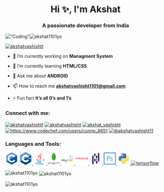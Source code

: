 <h1 align="center">Hi ✨, I'm Akshat</h1>
<h3 align="center">A passionate developer from India</h3>
<img allign =“right” alt = “Coding” widh =“400” src=“https://cdn.dribbble.com/users/1162077/screenshots/3848914/programmer.gif"

<p align="left"> <img src="https://komarev.com/ghpvc/?username=akshat1101yo&label=Profile%20views&color=0e75b6&style=flat" alt="akshat1101yo" /> </p>

<p align="left"> <a href="https://twitter.com/akshatvashishtt" target="blank"><img src="https://img.shields.io/twitter/follow/akshatvashishtt?logo=twitter&style=for-the-badge" alt="akshatvashishtt" /></a> </p>

- 🔭 I’m currently working on **Managment System**

- 🌱 I’m currently learning **HTML/CSS**

- 💬 Ask me about **ANDROID**

- 📫 How to reach me **akshatvashisht1101@gmail.com**

- ⚡ Fun fact **It’s all 0’s and 1’s**

<h3 align="left">Connect with me:</h3>
<p align="left">
<a href="https://twitter.com/akshatvashishtt" target="blank"><img align="center" src="https://raw.githubusercontent.com/rahuldkjain/github-profile-readme-generator/master/src/images/icons/Social/twitter.svg" alt="akshatvashishtt" height="30" width="40" /></a>
<a href="https://linkedin.com/in/akshatvashisht" target="blank"><img align="center" src="https://raw.githubusercontent.com/rahuldkjain/github-profile-readme-generator/master/src/images/icons/Social/linked-in-alt.svg" alt="akshatvashisht" height="30" width="40" /></a>
<a href="https://instagram.com/akshat_vashisht" target="blank"><img align="center" src="https://raw.githubusercontent.com/rahuldkjain/github-profile-readme-generator/master/src/images/icons/Social/instagram.svg" alt="akshat_vashisht" height="30" width="40" /></a>
<a href="https://www.codechef.com/users/https://www.codechef.com/users/cunnp_4651" target="blank"><img align="center" src="https://cdn.jsdelivr.net/npm/simple-icons@3.1.0/icons/codechef.svg" alt="https://www.codechef.com/users/cunnp_4651" height="30" width="40" /></a>
<a href="https://www.hackerrank.com/@akshatvashisht11" target="blank"><img align="center" src="https://raw.githubusercontent.com/rahuldkjain/github-profile-readme-generator/master/src/images/icons/Social/hackerrank.svg" alt="@akshatvashisht11" height="30" width="40" /></a>
</p>

<h3 align="left">Languages and Tools:</h3>
<p align="left"> <a href="https://www.cprogramming.com/" target="_blank" rel="noreferrer"> <img src="https://raw.githubusercontent.com/devicons/devicon/master/icons/c/c-original.svg" alt="c" width="40" height="40"/> </a> <a href="https://www.w3schools.com/cpp/" target="_blank" rel="noreferrer"> <img src="https://raw.githubusercontent.com/devicons/devicon/master/icons/cplusplus/cplusplus-original.svg" alt="cplusplus" width="40" height="40"/> </a> <a href="https://www.java.com" target="_blank" rel="noreferrer"> <img src="https://raw.githubusercontent.com/devicons/devicon/master/icons/java/java-original.svg" alt="java" width="40" height="40"/> </a> <a href="https://www.mongodb.com/" target="_blank" rel="noreferrer"> <img src="https://raw.githubusercontent.com/devicons/devicon/master/icons/mongodb/mongodb-original-wordmark.svg" alt="mongodb" width="40" height="40"/> </a> <a href="https://www.mysql.com/" target="_blank" rel="noreferrer"> <img src="https://raw.githubusercontent.com/devicons/devicon/master/icons/mysql/mysql-original-wordmark.svg" alt="mysql" width="40" height="40"/> </a> <a href="https://www.oracle.com/" target="_blank" rel="noreferrer"> <img src="https://raw.githubusercontent.com/devicons/devicon/master/icons/oracle/oracle-original.svg" alt="oracle" width="40" height="40"/> </a> <a href="https://pandas.pydata.org/" target="_blank" rel="noreferrer"> <img src="https://raw.githubusercontent.com/devicons/devicon/2ae2a900d2f041da66e950e4d48052658d850630/icons/pandas/pandas-original.svg" alt="pandas" width="40" height="40"/> </a> <a href="https://www.photoshop.com/en" target="_blank" rel="noreferrer"> <img src="https://raw.githubusercontent.com/devicons/devicon/master/icons/photoshop/photoshop-line.svg" alt="photoshop" width="40" height="40"/> </a> <a href="https://www.python.org" target="_blank" rel="noreferrer"> <img src="https://raw.githubusercontent.com/devicons/devicon/master/icons/python/python-original.svg" alt="python" width="40" height="40"/> </a> <a href="https://www.tensorflow.org" target="_blank" rel="noreferrer"> <img src="https://www.vectorlogo.zone/logos/tensorflow/tensorflow-icon.svg" alt="tensorflow" width="40" height="40"/> </a> </p>

<p><img align="left" src="https://github-readme-stats.vercel.app/api/top-langs?username=akshat1101yo&show_icons=true&locale=en&layout=compact" alt="akshat1101yo" /></p>

<p>&nbsp;<img align="center" src="https://github-readme-stats.vercel.app/api?username=akshat1101yo&show_icons=true&locale=en" alt="akshat1101yo" /></p>

<p><img align="center" src="https://github-readme-streak-stats.herokuapp.com/?user=akshat1101yo&" alt="akshat1101yo" /></p>
